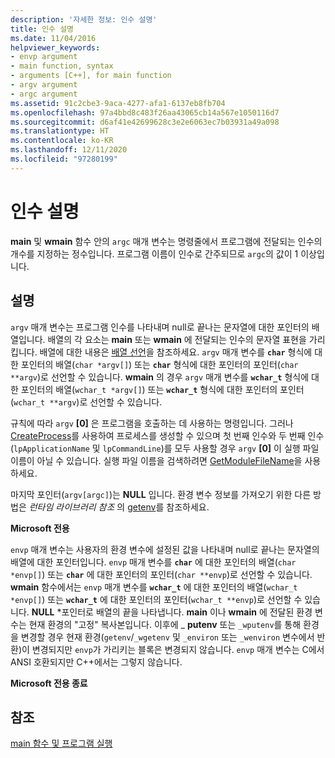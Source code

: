 ```yaml
---
description: '자세한 정보: 인수 설명'
title: 인수 설명
ms.date: 11/04/2016
helpviewer_keywords:
- envp argument
- main function, syntax
- arguments [C++], for main function
- argv argument
- argc argument
ms.assetid: 91c2cbe3-9aca-4277-afa1-6137eb8fb704
ms.openlocfilehash: 97a4bbd8c483f26aa43065cb14a567e1050116d7
ms.sourcegitcommit: d6af41e42699628c3e2e6063ec7b03931a49a098
ms.translationtype: HT
ms.contentlocale: ko-KR
ms.lasthandoff: 12/11/2020
ms.locfileid: "97280199"
---
```

# <a name="argument-description"></a>인수 설명

**main** 및 **wmain** 함수 안의 `argc` 매개 변수는 명령줄에서 프로그램에 전달되는 인수의 개수를 지정하는 정수입니다. 프로그램 이름이 인수로 간주되므로 `argc`의 값이 1 이상입니다.

## <a name="remarks"></a>설명

`argv` 매개 변수는 프로그램 인수를 나타내며 null로 끝나는 문자열에 대한 포인터의 배열입니다. 배열의 각 요소는 **main** 또는 **wmain** 에 전달되는 인수의 문자열 표현을 가리킵니다. 배열에 대한 내용은 [배열 선언](../c-language/array-declarations.md)을 참조하세요. `argv` 매개 변수를 **`char`** 형식에 대한 포인터의 배열(`char *argv[]`) 또는 **`char`** 형식에 대한 포인터의 포인터(`char **argv`)로 선언할 수 있습니다. **wmain** 의 경우 `argv` 매개 변수를 **`wchar_t`** 형식에 대한 포인터의 배열(`wchar_t *argv[]`) 또는 **`wchar_t`** 형식에 대한 포인터의 포인터(`wchar_t **argv`)로 선언할 수 있습니다.

규칙에 따라 `argv` **[0]** 은 프로그램을 호출하는 데 사용하는 명령입니다.  그러나 [CreateProcess](/windows/win32/api/processthreadsapi/nf-processthreadsapi-createprocessw)를 사용하여 프로세스를 생성할 수 있으며 첫 번째 인수와 두 번째 인수(`lpApplicationName` 및 `lpCommandLine`)를 모두 사용할 경우 `argv` **[0]** 이 실행 파일 이름이 아닐 수 있습니다. 실행 파일 이름을 검색하려면 [GetModuleFileName](/windows/win32/api/libloaderapi/nf-libloaderapi-getmodulefilenamew)을 사용하세요.

마지막 포인터(`argv[argc]`)는 **NULL** 입니다. 환경 변수 정보를 가져오기 위한 다른 방법은 *런타임 라이브러리 참조* 의 [getenv](../c-runtime-library/reference/getenv-wgetenv.md)를 참조하세요.

**Microsoft 전용**

`envp` 매개 변수는 사용자의 환경 변수에 설정된 값을 나타내며 null로 끝나는 문자열의 배열에 대한 포인터입니다. `envp` 매개 변수를 **`char`** 에 대한 포인터의 배열(`char *envp[]`) 또는 **`char`** 에 대한 포인터의 포인터(`char **envp`)로 선언할 수 있습니다. **wmain** 함수에서는 `envp` 매개 변수를 **`wchar_t`** 에 대한 포인터의 배열(`wchar_t *envp[]`) 또는 **`wchar_t`** 에 대한 포인터의 포인터(`wchar_t **envp`)로 선언할 수 있습니다. **NULL** \*포인터로 배열의 끝을 나타냅니다. **main** 이나 **wmain** 에 전달된 환경 변수는 현재 환경의 "고정" 복사본입니다. 이후에 _ **putenv** 또는 `_wputenv`를 통해 환경을 변경할 경우 현재 환경(`getenv`/`_wgetenv` 및 `_environ` 또는 `_wenviron` 변수에서 반환)이 변경되지만 `envp`가 가리키는 블록은 변경되지 않습니다. `envp` 매개 변수는 C에서 ANSI 호환되지만 C++에서는 그렇지 않습니다.

**Microsoft 전용 종료**

## <a name="see-also"></a>참조

[main 함수 및 프로그램 실행](../c-language/main-function-and-program-execution.md)
